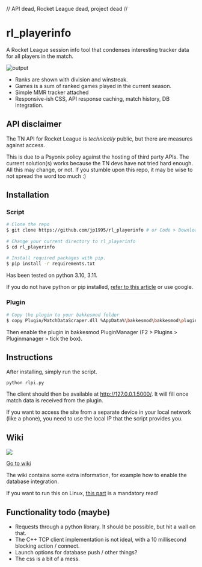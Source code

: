 // API dead, Rocket League dead, project dead //

# rl_playerinfo

A Rocket League session info tool that condenses interesting tracker data for all players in the match.

![output](https://cdn.discordapp.com/attachments/533998516876607511/1299088378259832932/new4.png?ex=671bedd5&is=671a9c55&hm=5c35f5d3d33754e8c582a7674e711afd7c764659768174ca5e588e65e25ab335&)

* Ranks are shown with division and winstreak.
* Games is a sum of ranked games played in the current season.
* Simple MMR tracker attached
* Responsive-ish CSS, API response caching, match history, DB integration.

## API disclaimer

The TN API for Rocket League is *technically* public, but there are measures against access.

This is due to a Psyonix policy against the hosting of third party APIs.
The current solution(s) works because the TN devs have not tried hard enough.
All this may change, or not. If you stumble upon this repo, it may be wise to not spread the word too much :)


## Installation

### Script

```bash
# Clone the repo
$ git clone https://github.com/jp1995/rl_playerinfo # or Code > Download ZIP
    
# Change your current directory to rl_playerinfo
$ cd rl_playerinfo

# Install required packages with pip.
$ pip install -r requirements.txt
```

Has been tested on python 3.10, 3.11.

If you do not have python or pip installed, [refer to this article](https://www.dataquest.io/blog/install-pip-windows/) or use google.

### Plugin
```bash
# Copy the plugin to your bakkesmod folder
$ copy Plugin/MatchDataScraper.dll %AppData%\bakkesmod\bakkesmod\plugins
```

Then enable the plugin in bakkesmod PluginManager (F2 > Plugins > Pluginmanager > tick the box).

## Instructions
After installing, simply run the script.

`python rlpi.py`

The client should then be available at http://127.0.0.1:5000/. It will fill once match data is received from the plugin. 

If you want to access the site from a separate device in your local network (like a phone), you need to use the local IP that the script provides you.

## Wiki

![](https://cdn3.emoji.gg/emojis/2537-pepe-spell-book.gif)

[Go to wiki](https://github.com/jp1995/rl_playerinfo/wiki)

The wiki contains some extra information, for example how to enable the database integration.

If you want to run this on Linux, [this part](https://github.com/jp1995/rl_playerinfo/wiki/Linux-info) is a mandatory read!

## Functionality todo (maybe)

* Requests through a python library. It should be possible, but hit a wall on that.
* The C++ TCP client implementation is not ideal, with a 10 millisecond blocking action / connect.
* Launch options for database push / other things?
* The css is a bit of a mess.
